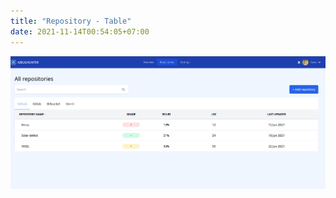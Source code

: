 ```yaml
---
title: "Repository - Table"
date: 2021-11-14T00:54:05+07:00
---
```


![page screenshot](/screenshots/page-repository-table.png "screenshot")
